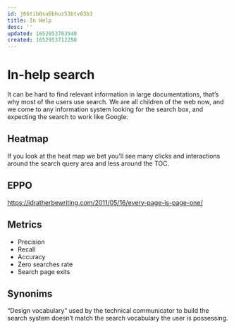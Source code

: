 ```yaml
---
id: j66tib0su6bhuz53btv83b3
title: In Help
desc: ''
updated: 1652953783940
created: 1652953712280
---
```


# In-help search 

It can be hard to find relevant information in large documentations, that’s why most of the users use search. 
We are all children of the web now, and we come to any information system looking for the search box, and expecting the search to work like Google. 

## Heatmap

If you look at the heat map we bet you’ll see many clicks and interactions around the search query area and less around the TOC. 

## EPPO

https://idratherbewriting.com/2011/05/16/every-page-is-page-one/ 

## Metrics 

- Precision
- Recall
- Accuracy
- Zero searches rate
- Search page exits

## Synonims

“Design vocabulary” used by the technical communicator to build the search system doesn’t match the search vocabulary the user is possessing.

